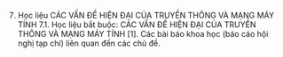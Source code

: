 7. Học liệu CÁC VẤN ĐỀ HIỆN ĐẠI CỦA TRUYỀN THÔNG VÀ MẠNG MÁY TÍNH
7.1. Học liệu bắt buộc: CÁC VẤN ĐỀ HIỆN ĐẠI CỦA TRUYỀN THÔNG VÀ MẠNG MÁY TÍNH \[1\]. Các bài báo khoa học (báo cáo hội nghị tạp chí) liên quan đến
các chủ đề.
